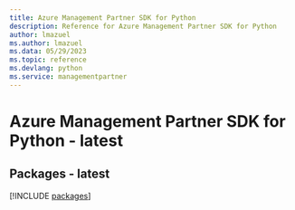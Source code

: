 ```yaml
---
title: Azure Management Partner SDK for Python
description: Reference for Azure Management Partner SDK for Python
author: lmazuel
ms.author: lmazuel
ms.data: 05/29/2023
ms.topic: reference
ms.devlang: python
ms.service: managementpartner
---
```

# Azure Management Partner SDK for Python - latest
## Packages - latest
[!INCLUDE [packages](management-partner-index.md)]